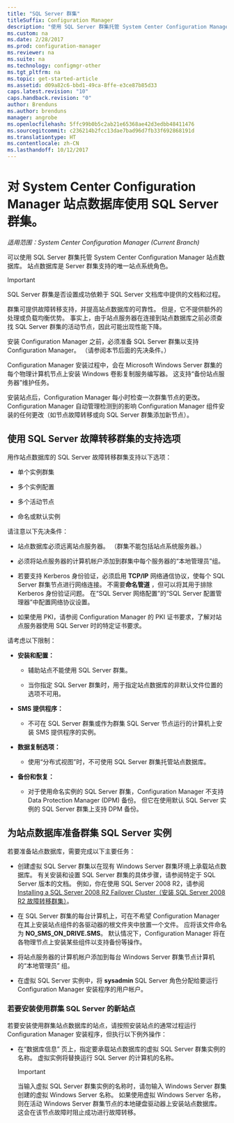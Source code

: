 ```yaml
---
title: "SQL Server 群集"
titleSuffix: Configuration Manager
description: "使用 SQL Server 群集托管 System Center Configuration Manager 站点数据库。 包括受支持选项的相关信息。"
ms.custom: na
ms.date: 2/28/2017
ms.prod: configuration-manager
ms.reviewer: na
ms.suite: na
ms.technology: configmgr-other
ms.tgt_pltfrm: na
ms.topic: get-started-article
ms.assetid: d09a82c6-bbd1-49ca-8ffe-e3ce87b85d33
caps.latest.revision: "10"
caps.handback.revision: "0"
author: Brenduns
ms.author: brenduns
manager: angrobe
ms.openlocfilehash: 5ffc99b0b5c2ab21e65368ae42d3edbb48411476
ms.sourcegitcommit: c236214b2fcc13dae7bad96d7fb33f692868191d
ms.translationtype: HT
ms.contentlocale: zh-CN
ms.lasthandoff: 10/12/2017
---
```

# <a name="use-a-sql-server-cluster-for-the-system-center-configuration-manager-site-database"></a>对 System Center Configuration Manager 站点数据库使用 SQL Server 群集。

*适用范围：System Center Configuration Manager (Current Branch)*


 可以使用 SQL Server 群集托管 System Center Configuration Manager 站点数据库。 站点数据库是 Server 群集支持的唯一站点系统角色。  

> [!IMPORTANT]  
>  SQL Server 群集是否设置成功依赖于 SQL Server 文档库中提供的文档和过程。  

 群集可提供故障转移支持，并提高站点数据库的可靠性。 但是，它不提供额外的处理或负载均衡优势。 事实上，由于站点服务器在连接到站点数据库之前必须查找 SQL Server 群集的活动节点，因此可能出现性能下降。  

 安装 Configuration Manager 之前，必须准备 SQL Server 群集以支持 Configuration Manager。 （请参阅本节后面的先决条件。）  

 Configuration Manager 安装过程中，会在 Microsoft Windows Server 群集的每个物理计算机节点上安装 Windows 卷影复制服务编写器。 这支持“备份站点服务器”维护任务。  

 安装站点后，Configuration Manager 每小时检查一次群集节点的更改。 Configuration Manager 自动管理检测到的影响 Configuration Manager 组件安装的任何更改（如节点故障转移或向 SQL Server 群集添加新节点）。  

## <a name="supported-options-for-using-a-sql-server-failover-cluster"></a>使用 SQL Server 故障转移群集的支持选项

用作站点数据库的 SQL Server 故障转移群集支持以下选项：

-   单个实例群集  

-   多个实例配置  

-   多个活动节点  

-   命名或默认实例  

请注意以下先决条件：  

-   站点数据库必须远离站点服务器。 （群集不能包括站点系统服务器。）  

-   必须将站点服务器的计算机帐户添加到群集中每个服务器的“本地管理员”组。  

-   若要支持 Kerberos 身份验证，必须启用 **TCP/IP** 网络通信协议，使每个 SQL Server 群集节点进行网络连接。 不需要**命名管道** ，但可以将其用于排除 Kerberos 身份验证问题。 在“SQL Server 网络配置”的“SQL Server 配置管理器”中配置网络协议设置。  

-   如果使用 PKI，请参阅 Configuration Manager 的 PKI 证书要求，了解对站点服务器使用 SQL Server 时的特定证书要求。  

请考虑以下限制：  

-   **安装和配置：**  

    -   辅助站点不能使用 SQL Server 群集。  

    -   当你指定 SQL Server 群集时，用于指定站点数据库的非默认文件位置的选项不可用。  

-   **SMS 提供程序：**  

    -   不可在 SQL Server 群集或作为群集 SQL Server 节点运行的计算机上安装 SMS 提供程序的实例。  

-   **数据复制选项：**  

    -   使用“分布式视图”时，不可使用 SQL Server 群集托管站点数据库。  

-   **备份和恢复：**  

    -   对于使用命名实例的 SQL Server 群集，Configuration Manager 不支持 Data Protection Manager (DPM) 备份。 但它在使用默认 SQL Server 实例的 SQL Server 群集上支持 DPM 备份。  

## <a name="prepare-a-clustered-sql-server-instance-for-the-site-database"></a>为站点数据库准备群集 SQL Server 实例  

若要准备站点数据库，需要完成以下主要任务：

-   创建虚拟 SQL Server 群集以在现有 Windows Server 群集环境上承载站点数据库。 有关安装和设置 SQL Server 群集的具体步骤，请参阅特定于 SQL Server 版本的文档。 例如，你在使用 SQL Server 2008 R2，请参阅 [Installing a SQL Server 2008 R2 Failover Cluster（安装 SQL Server 2008 R2 故障转移群集）](http://go.microsoft.com/fwlink/p/?LinkId=240231)。  

-   在 SQL Server 群集的每台计算机上，可在不希望 Configuration Manager 在其上安装站点组件的各驱动器的根文件夹中放置一个文件。 应将该文件命名为 **NO_SMS_ON_DRIVE.SMS**。 默认情况下，Configuration Manager 将在各物理节点上安装某些组件以支持备份等操作。  

-   将站点服务器的计算机帐户添加到每台 Windows Server 群集节点计算机的“本地管理员”  组。  

-   在虚拟 SQL Server 实例中，将 **sysadmin** SQL Server 角色分配给要运行 Configuration Manager 安装程序的用户帐户。  

### <a name="to-install-a-new-site-using-a-clustered-sql-server"></a>若要安装使用群集 SQL Server 的新站点  
 若要安装使用群集站点数据库的站点，请按照安装站点的通常过程运行 Configuration Manager 安装程序，但执行以下例外操作：  

-   在“数据库信息”  页上，指定要承载站点数据库的虚拟 SQL Server 群集实例的名称。 虚拟实例将替换运行 SQL Server 的计算机的名称。  

    > [!IMPORTANT]  
    >  当输入虚拟 SQL Server 群集实例的名称时，请勿输入 Windows Server 群集创建的虚拟 Windows Server 名称。 如果使用虚拟 Windows Server 名称，则在活动 Windows Server 群集节点的本地硬盘驱动器上安装站点数据库。 这会在该节点故障时阻止成功进行故障转移。  
